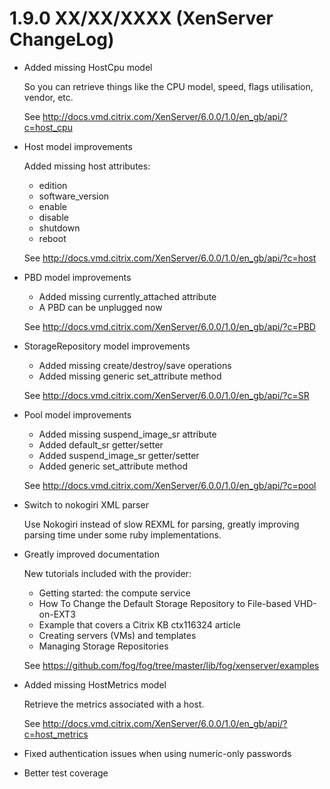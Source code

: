 # 1.9.0 XX/XX/XXXX (XenServer ChangeLog)

* Added missing HostCpu model

  So you can retrieve things like the CPU model, speed, flags
  utilisation, vendor, etc.

  See http://docs.vmd.citrix.com/XenServer/6.0.0/1.0/en_gb/api/?c=host_cpu

* Host model improvements 

  Added missing host attributes:

  - edition
  - software_version
  - enable
  - disable
  - shutdown
  - reboot

  See http://docs.vmd.citrix.com/XenServer/6.0.0/1.0/en_gb/api/?c=host

* PBD model improvements

  - Added missing currently_attached attribute
  - A PBD can be unplugged now

  See http://docs.vmd.citrix.com/XenServer/6.0.0/1.0/en_gb/api/?c=PBD

* StorageRepository model improvements

  - Added missing create/destroy/save operations
  - Added missing generic set_attribute method
  
  See http://docs.vmd.citrix.com/XenServer/6.0.0/1.0/en_gb/api/?c=SR

* Pool model improvements 

  - Added missing suspend_image_sr attribute
  - Added default_sr getter/setter
  - Added suspend_image_sr getter/setter
  - Added generic set_attribute method

  See http://docs.vmd.citrix.com/XenServer/6.0.0/1.0/en_gb/api/?c=pool

* Switch to nokogiri XML parser

  Use Nokogiri instead of slow REXML for parsing, greatly improving
  parsing time under some ruby implementations.

* Greatly improved documentation

  New tutorials included with the provider:

  - Getting started: the compute service
  - How To Change the Default Storage Repository to File-based VHD-on-EXT3
  - Example that covers a Citrix KB ctx116324 article
  - Creating servers (VMs) and templates
  - Managing Storage Repositories

  See https://github.com/fog/fog/tree/master/lib/fog/xenserver/examples

* Added missing HostMetrics model

  Retrieve the metrics associated with a host.

  See http://docs.vmd.citrix.com/XenServer/6.0.0/1.0/en_gb/api/?c=host_metrics

* Fixed authentication issues when using numeric-only passwords

* Better test coverage
